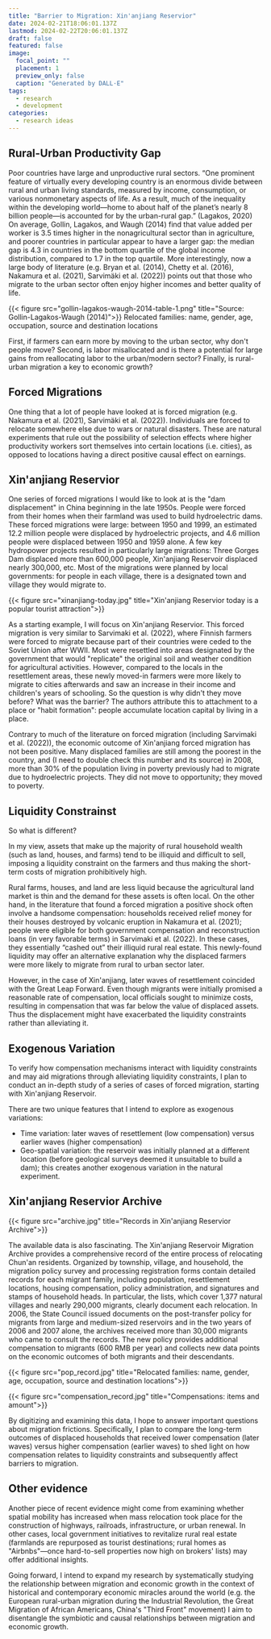 ```yaml
---
title: "Barrier to Migration: Xin'anjiang Reservior"
date: 2024-02-21T18:06:01.137Z
lastmod: 2024-02-22T20:06:01.137Z
draft: false
featured: false
image:
  focal_point: ""
  placement: 1
  preview_only: false
  caption: "Generated by DALL·E"
tags:
  - research
  - development
categories:
  - research ideas
---
```


## Rural-Urban Productivity Gap

Poor countries have large and unproductive rural sectors. “One prominent feature of virtually every developing country is an enormous divide between rural and urban living standards, measured by income, consumption, or various nonmonetary aspects of life. As a result, much of the inequality within the developing world—home to about half of the planet’s nearly 8 billion people—is accounted for by the urban-rural gap.” (Lagakos, 2020) On average, Gollin, Lagakos, and Waugh (2014) find that value added per worker is 3.5 times higher in the nonagricultural sector than in agriculture, and poorer countries in particular appear to have a larger gap: the median gap is 4.3 in countries in the bottom quartile of the global income distribution, compared to 1.7 in the top quartile. More interestingly, now a large body of literature (e.g. Bryan et al. (2014), Chetty et al. (2016), Nakamura et al. (2021), Sarvimäki et al. (2022)) points out that those who migrate to the urban sector often enjoy higher incomes and better quality of life. 

{{< figure src="gollin-lagakos-waugh-2014-table-1.png" title="Source: Gollin-Lagakos-Waugh (2014)">}}
Relocated families: name, gender, age, occupation, source and destination locations

First, if farmers can earn more by moving to the urban sector, why don't people move? Second, is labor misallocated and is there a potential for large gains from reallocating labor to the urban/modern sector? Finally, is rural-urban migration a key to economic growth?

## Forced Migrations

One thing that a lot of people have looked at is forced migration (e.g. Nakamura et al. (2021), Sarvimäki et al. (2022)). Individuals are forced to relocate somewhere else due to wars or natural disasters. These are natural experiments that rule out the possibility of selection effects where higher productivity workers sort themselves into certain locations (i.e. cities), as opposed to locations having a direct positive causal effect on earnings. 


## Xin'anjiang Reservior

One series of forced migrations I would like to look at is the "dam displacement" in China beginning in the late 1950s. People were forced from their homes when their farmland was used to build hydroelectric dams. These forced migrations were large: between 1950 and 1999, an estimated 12.2 million people were displaced by hydroelectric projects, and 4.6 million people were displaced between 1950 and 1959 alone. A few key hydropower projects resulted in particularly large migrations: Three Gorges Dam displaced more than 600,000 people, Xin'anjiang Reservoir displaced nearly 300,000, etc. Most of the migrations were planned by local governments: for people in each village, there is a designated town and village they would migrate to. 

{{< figure src="xinanjiang-today.jpg" title="Xin'anjiang Reservior today is a popular tourist attraction">}}

As a starting example, I will focus on Xin'anjiang Reservior. This forced migration is very similar to Sarvimaki et al. (2022), where Finnish farmers were forced to migrate because part of their countries were ceded to the Soviet Union after WWII. Most were resettled into areas designated by the government that would "replicate" the original soil and weather condition for agricultural activities. However, compared to the locals in the resettlement areas, these newly moved-in farmers were more likely to migrate to cities afterwards and saw an increase in their income and children's years of schooling. So the question is why didn't they move before? What was the barrier? The authors attribute this to attachment to a place or "habit formation": people accumulate location capital by living in a place. 

Contrary to much of the literature on forced migration (including Sarvimaki et al. (2022)), the economic outcome of Xin'anjiang forced migration has not been positive. Many displaced families are still among the poorest in the country, and (I need to double check this number and its source) in 2008, more than 30% of the population living in poverty previously had to migrate due to hydroelectric projects. They did not move to opportunity; they moved to poverty. 

## Liquidity Constrainst

So what is different?

In my view, assets that make up the majority of rural household wealth (such as land, houses, and farms) tend to be illiquid and difficult to sell, imposing a liquidity constraint on the farmers and thus making the short-term costs of migration prohibitively high.

Rural farms, houses, and land are less liquid because the agricultural land market is thin and the demand for these assets is often local. On the other hand, in the literature that found a forced migration a positive shock often involve a handsome compensation: households received relief money for their houses destroyed by volcanic eruption in Nakamura et al. (2021); people were eligible for both government compensation and reconstruction loans (in very favorable terms) in Sarvimaki et al. (2022). In these cases, they essentially “cashed out” their illiquid rural real estate. This newly-found liquidity may offer an alternative explanation why the displaced farmers were more likely to migrate from rural to urban sector later. 

However, in the case of Xin'anjiang, later waves of resettlement coincided with the Great Leap Forward. Even though migrants were initially promised a reasonable rate of compensation, local officials sought to minimize costs, resulting in compensation that was far below the value of displaced assets. Thus the displacement might have exacerbated the liquidity constraints rather than alleviating it. 

## Exogenous Variation

To verify how compensation mechanisms interact with liquidity constraints and may aid migrations through alleviating liquidity constraints, I plan to conduct an in-depth study of a series of cases of forced migration, starting with Xin'anjiang Reservoir. 

There are two unique features that I intend to explore as exogenous variations: 
- Time variation: later waves of resettlement (low compensation) versus earlier waves (higher compensation)
- Geo-spatial variation: the reservoir was initially planned at a different location (before geological surveys deemed it unsuitable to build a dam); this creates another exogenous variation in the natural experiment. 

## Xin'anjiang Reservior Archive

{{< figure src="archive.jpg" title="Records in Xin'anjiang Reservior Archive">}}

The available data is also fascinating. The Xin'anjiang Reservoir Migration Archive provides a comprehensive record of the entire process of relocating Chun'an residents. Organized by township, village, and household, the migration policy survey and processing registration forms contain detailed records for each migrant family, including population, resettlement locations, housing compensation, policy administration, and signatures and stamps of household heads. In particular, the lists, which cover 1,377 natural villages and nearly 290,000 migrants, clearly document each relocation. In 2006, the State Council issued documents on the post-transfer policy for migrants from large and medium-sized reservoirs and in the two years of 2006 and 2007 alone, the archives received more than 30,000 migrants who came to consult the records. The new policy provides additional compensation to migrants (600 RMB per year) and collects new data points on the economic outcomes of both migrants and their descendants.  

{{< figure src="pop_record.jpg" title="Relocated families: name, gender, age, occupation, source and destination locations">}}

{{< figure src="compensation_record.jpg" title="Compensations: items and amount">}}

By digitizing and examining this data, I hope to answer important questions about migration frictions. Specifically, I plan to compare the long-term outcomes of displaced households that received lower compensation (later waves) versus higher compensation (earlier waves) to shed light on how compensation relates to liquidity constraints and subsequently affect barriers to migration. 

## Other evidence

Another piece of recent evidence might come from examining whether spatial mobility has increased when mass relocation took place for the construction of highways, railroads, infrastructure, or urban renewal. In other cases, local government initiatives to revitalize rural real estate (farmlands are repurposed as tourist destinations; rural homes as "Airbnbs"—once hard-to-sell properties now high on brokers' lists) may offer additional insights. 

Going forward, I intend to expand my research by systematically studying the relationship between migration and economic growth in the context of historical and contemporary economic miracles around the world (e.g. the European rural-urban migration during the Industrial Revolution, the Great Migration of African Americans, China's "Third Front" movement) I aim to disentangle the symbiotic and causal relationships between migration and economic growth.  





